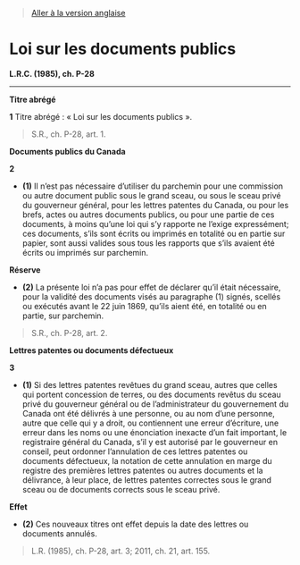 > [Aller à la version anglaise](/en/Acts/Revised%20Statutes%20of%20Canada/P/P-28.md)

# Loi sur les documents publics

**L.R.C. (1985), ch. P-28**


----------



**Titre abrégé**

**1** Titre abrégé : « Loi sur les documents publics ».
> S.R., ch. P-28, art. 1.





**Documents publics du Canada**

**2** 

- **(1)** Il n’est pas nécessaire d’utiliser du parchemin pour une commission ou autre document public sous le grand sceau, ou sous le sceau privé du gouverneur général, pour les lettres patentes du Canada, ou pour les brefs, actes ou autres documents publics, ou pour une partie de ces documents, à moins qu’une loi qui s’y rapporte ne l’exige expressément; ces documents, s’ils sont écrits ou imprimés en totalité ou en partie sur papier, sont aussi valides sous tous les rapports que s’ils avaient été écrits ou imprimés sur parchemin.

**Réserve**

- **(2)** La présente loi n’a pas pour effet de déclarer qu’il était nécessaire, pour la validité des documents visés au paragraphe (1) signés, scellés ou exécutés avant le 22 juin 1869, qu’ils aient été, en totalité ou en partie, sur parchemin.
> S.R., ch. P-28, art. 2.





**Lettres patentes ou documents défectueux**

**3** 

- **(1)** Si des lettres patentes revêtues du grand sceau, autres que celles qui portent concession de terres, ou des documents revêtus du sceau privé du gouverneur général ou de l’administrateur du gouvernement du Canada ont été délivrés à une personne, ou au nom d’une personne, autre que celle qui y a droit, ou contiennent une erreur d’écriture, une erreur dans les noms ou une énonciation inexacte d’un fait important, le registraire général du Canada, s’il y est autorisé par le gouverneur en conseil, peut ordonner l’annulation de ces lettres patentes ou documents défectueux, la notation de cette annulation en marge du registre des premières lettres patentes ou autres documents et la délivrance, à leur place, de lettres patentes correctes sous le grand sceau ou de documents corrects sous le sceau privé.

**Effet**

- **(2)** Ces nouveaux titres ont effet depuis la date des lettres ou documents annulés.
> L.R. (1985), ch. P-28, art. 3; 2011, ch. 21, art. 155.



